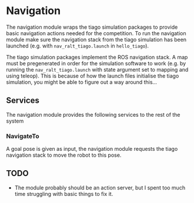 # Navigation

The navigation module wraps the tiago simulation packages to provide basic navigation actions needed for the competition. To run the navigation module make sure the navigation stack from the tiago simulation has been launched (e.g. with `nav_ralt_tiago.launch` in `hello_tiago`).

The tiago simulation packages implement the ROS navigation stack. A map must be pregenerated in order for the simulation software to work (e.g. by running the `nav_ralt_tiago.launch` with state argument set to mapping and using teleop). This is because of how the launch files initialise the tiago simulation, you might be able to figure out a way around this...

## Services

The navigation module provides the following services to the rest of the system

### NavigateTo

A goal pose is given as input, the navigation module requests the tiago navigation stack to move the robot to this pose. 

## TODO

- The module probably should be an action server, but I spent too much time struggling with basic things to fix it.